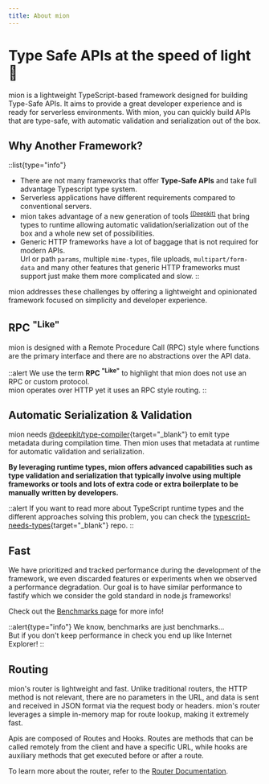 ```yaml
---
title: About mion
---
```


# Type Safe APIs at the speed of light 🚀


mion is a lightweight TypeScript-based framework designed for building Type-Safe APIs. It aims to provide a great developer experience and is ready for serverless environments. With mion, you can quickly build APIs that are type-safe, with automatic validation and serialization out of the box.

## Why Another Framework?


::list{type="info"}
* There are not many frameworks that offer **Type-Safe APIs** and take full advantage Typescript type system.
* Serverless applications have different requirements compared to conventional servers.
* mion takes advantage of a new generation of tools <sup>[(Deepkit)](../2.docs/7.validation-and-serialization.md)</sup> that bring types to runtime allowing automatic validation/serialization out of the box and a whole new set of possibilities.
* Generic HTTP frameworks have a lot of baggage that is not required for modern APIs.   
Url or path `params`, multiple `mime-types`, file uploads, `multipart/form-data` and many other features that generic HTTP frameworks must support just make them more complicated and slow.
::

<!-- * [Personal goal!](https://github.com/M-jerez){target="_blank"} mion has been cooking for a long time and is what [I] always imagine a Typescript framework for APIs should be.  -->

mion addresses these challenges by offering a lightweight and opinionated framework focused on simplicity and developer experience.

## RPC <sup>"Like"</sup>

mion is designed with a Remote Procedure Call (RPC) style where functions are the primary interface and there are no abstractions over the API data.

::alert
We use the term **RPC <sup>"Like"</sup>** to highlight that mion does not use an RPC or custom protocol.
<br/>
mion operates over HTTP yet it uses an RPC style routing.
::

## Automatic Serialization & Validation

mion needs [@deepkit/type-compiler](https://www.npmjs.com/package/@deepkit/type-compiler){target="_blank"} to emit type metadata during compilation time.
Then mion uses that metadata at runtime for automatic validation and serialization.

**By leveraging runtime types, mion offers advanced capabilities such as type validation and serialization that typically involve using multiple frameworks or tools and lots of extra code or extra boilerplate to be manually written by developers.**

::alert
If you want to read more about TypeScript runtime types and the different approaches solving this problem, you can check the [typescript-needs-types](https://github.com/akutruff/typescript-needs-types){target="_blank"} repo.
::

## Fast

We have prioritized and tracked performance during the development of the framework, we even discarded features or experiments when we observed a performance degradation. Our goal is to have similar performance to fastify which we consider the gold standard in node.js frameworks!

Check out the [Benchmarks page](../4.benchmarks/1.hello-world.md) for more info!


::alert{type="info"}
 We know, benchmarks are just benchmarks...<br/>
 But if you don't keep performance in check you end up like Internet Explorer!
::

## Routing

mion's router is lightweight and fast. Unlike traditional routers, the HTTP method is not relevant, there are no parameters in the URL, and data is sent and received in JSON format via the request body or headers. mion's router leverages a simple in-memory map for route lookup, making it extremely fast.

Apis are composed of Routes and Hooks. Routes are methods that can be called remotely from the client and have a specific URL, while hooks are auxiliary methods that get executed before or after a route.

To learn more about the router, refer to the [Router Documentation](../2.docs/1.routes.md).

